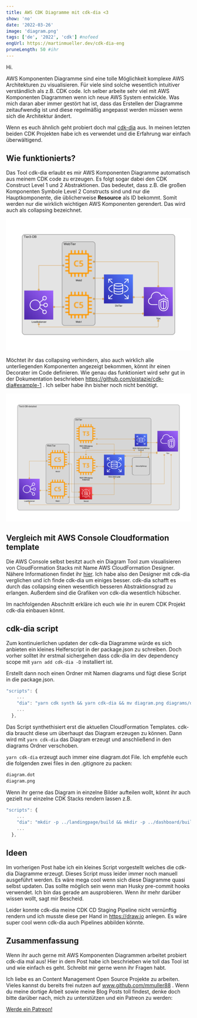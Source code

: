 ```yaml
---
title: AWS CDK Diagramme mit cdk-dia <3
show: 'no'
date: '2022-03-26'
image: 'diagram.png'
tags: ['de', '2022', 'cdk'] #nofeed
engUrl: https://martinmueller.dev/cdk-dia-eng
pruneLength: 50 #ihr
---
```


Hi.

AWS Komponenten Diagramme sind eine tolle Möglichkeit komplexe AWS Architekturen zu visualisieren. Für viele sind solche wesentlich intuitiver verständlich als z.B. CDK code. Ich selber arbeite sehr viel mit AWS Komponenten Diagrammen wenn ich neue AWS System entwickle. Was mich daran aber immer gestört hat ist, dass das Erstellen der Diagramme zeitaufwendig ist und diese regelmäßig angepasst werden müssen wenn sich die Architektur ändert.

Wenn es euch ähnlich geht probiert doch mal [cdk-dia](https://github.com/pistazie/cdk-dia) aus. In meinen letzten beiden CDK Projekten habe ich es verwendet und die Erfahrung war einfach überwältigend.

## Wie funktionierts?

Das Tool cdk-dia erlaubt es mir AWS Komponenten Diagramme automatisch aus meinem CDK code zu erzeugen. Es folgt sogar dabei den CDK Construct Level 1 und 2 Abstraktionen. Das bedeutet, dass z.B. die großen Komponenten Symbole Level 2 Constructs sind und nur die Hauptkomponente, die üblicherweise **Resource** als ID bekommt. Somit werden nur die wirklich wichtigen AWS Komponenten gerendert. Das wird auch als collapsing bezeichnet.

![collapsed](https://raw.githubusercontent.com/mmuller88/mmblog/master/content/cdk-dia/decorator_example_collapsed.png)

Möchtet ihr das collapsing verhindern, also auch wirklich alle unterliegenden Komponenten angezeigt bekommen, könnt ihr einen Decorater im Code definieren. Wie genau das funktioniert wird sehr gut in der Dokumentation beschrieben https://github.com/pistazie/cdk-dia#example-1 . Ich selber habe ihn bisher noch nicht benötigt.

![non-collapsed](https://raw.githubusercontent.com/mmuller88/mmblog/master/content/cdk-dia/decorator_example_non-collapsed.png)

## Vergleich mit AWS Console Cloudformation template

Die AWS Console selbst besitzt auch ein Diagram Tool zum visualisieren von CloudFormation Stacks mit Name AWS CloudFormation Designer. Nähere Informationen findet ihr [hier](https://docs.aws.amazon.com/AWSCloudFormation/latest/UserGuide/working-with-templates-cfn-designer.html). Ich habe also den Designer mit cdk-dia verglichen und ich finde cdk-dia um einiges besser. cdk-dia schafft es durch das collapsing einen wesentlich besseren Abstraktionsgrad zu erlangen. Außerdem sind die Grafiken von cdk-dia wesentlich hübscher.

Im nachfolgenden Abschnitt erkläre ich euch wie ihr in eurem CDK Projekt cdk-dia einbauen könnt.

## cdk-dia script

Zum kontinuierlichen updaten der cdk-dia Diagramme würde es sich anbieten ein kleines Helferscript in der package.json zu schreiben. Doch vorher solltet ihr erstmal sichergehen dass cdk-dia im dev dependency scope mit `yarn add cdk-dia -D` installiert ist.

Erstellt dann noch einen Ordner mit Namen diagrams und fügt diese Script in die package.json.

```ts
"scripts": {
    ...
    "dia": "yarn cdk synth && yarn cdk-dia && mv diagram.png diagrams/dashboard.png",
    ...
  },
```

Das Script synthethisiert erst die aktuellen CloudFormation Templates. cdk-dia braucht diese um überhaupt das Diagram erzeugen zu können. Dann wird mit `yarn cdk-dia` das Diagram erzeugt und anschließend in den diagrams Ordner verschoben.

`yarn cdk-dia` erzeugt auch immer eine diagram.dot File. Ich empfehle euch die folgenden zwei files in den .gitignore zu packen:

```txt
diagram.dot
diagram.png
```

Wenn ihr gerne das Diagram in einzelne Bilder aufteilen wollt, könnt ihr auch gezielt nur einzelne CDK Stacks rendern lassen z.B.

```ts
"scripts": {
    ...
    "dia": "mkdir -p ../landingpage/build && mkdir -p ../dashboard/build && yarn cdk synth && yarn cdk-dia --stacks DashboardAppStack DashboardBackendStack && mv diagram.png diagrams/dashboard.png && yarn cdk-dia --stacks LandingPageStack && mv diagram.png diagrams/landingpage.png",
    ...
  },
```

## Ideen

Im vorherigen Post habe ich ein kleines Script vorgestellt welches die cdk-dia Diagramme erzeugt. Dieses Script muss leider immer noch manuell ausgeführt werden. Es wäre mega cool wenn sich diese Diagramme quasi selbst updaten. Das sollte möglich sein wenn man Husky pre-commit hooks verwendet. Ich bin das gerade am ausprobieren. Wenn ihr mehr darüber wissen wollt, sagt mir Bescheid.

Leider konnte cdk-dia meine CDK CD Staging Pipeline nicht vernünftig rendern und ich musste diese per Hand in <https://draw.io> anlegen. Es wäre super cool wenn cdk-dia auch Pipelines abbilden könnte.

## Zusammenfassung

Wenn ihr auch gerne mit AWS Komponenten Diagrammen arbeitet probiert cdk-dia mal aus! Hier in dem Post habe ich beschrieben wie toll das Tool ist und wie einfach es geht. Schreibt mir gerne wenn ihr Fragen habt.

Ich liebe es an Content Management Open Source Projekte zu arbeiten. Vieles kannst du bereits frei nutzen auf www.github.com/mmuller88 . Wenn du meine dortige Arbeit sowie meine Blog Posts toll findest, denke doch bitte darüber nach, mich zu unterstützen und ein Patreon zu werden:

<a href="https://www.patreon.com/bePatron?u=29010217" data-patreon-widget-type="become-patron-button">Werde ein Patreon!</a><script async src="https://c6.patreon.com/becomePatronButton.bundle.js"></script>

